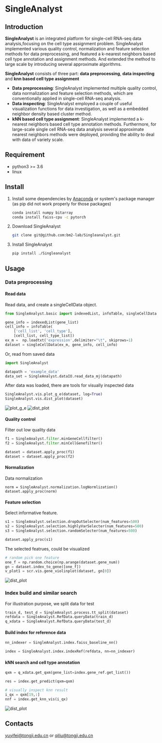 # SingleAnalyst

## Introduction
**SingleAnalyst** is an integrated platform for single-cell RNA-seq data analysis,focusing on the cell type assignment problem. 
SingleAnalyst implemented various quality control, normalization and feature selection methods for data preprocessing, and 
featured a k-nearest neighbors based cell type annotation and assignment methods. And extended the method to large scale by 
introducing several approximate algorithms.


**SingleAnalyst** consists of three part: **data preprocessing**, **data inspecting** and **knn based cell type assignment**

  * **Data preprocessing**: SingleAnalyst implemented multiple quality control, data normalization and feature selection methods, which are conventionally applied in single-cell RNA-seq analysis.
  * **Data inspecting**: SingleAnalyst employed a couple of useful visualization functions for data investigation, as well as a embedded neighbor density based cluster method.
  * **kNN based cell type assignment**: SingleAnalyst implemented a k-nearest neighbors based cell type annotation methods. Furthermore, for large-scale single cell RNA-seq data analysis several approximate nearest neighbors methods were deployed, providing the ability to deal with data of variety scale. 

 
## Requirement
* python3 >= 3.6
* linux

## Install
1. Install some dependencies by [Anaconda](https://www.anaconda.com) or system's package manager (as pip did not work properly for those packages)
    ```sh
    conda install numpy bitarray
    conda install faiss-cpu -c pytorch
    ```
2. Download SingleAnalyst
    ```sh
    git clone git@github.com:bm2-lab/Singleanalyst.git
    ```
2. Install SingleAnalyst
    ```sh
    pip install ./Singleanalyst
    ```

## Usage
### Data preprocessing
#### Read data

Read data, and create a singleCellData object.
```python
from SingleAnalyst.basic import indexedList, infoTable, singleCellData

gene_info = indexedList(gene_list)
cell_info = infoTable(
    ['cell_list', 'cell_type'],
    [cell_list, cell_type_list])
ex_m =  np.loadtxt('expression',delimiter="\t", skiprows=1)
dataset = singleCellData(ex_m, gene_info, cell_info)
```

Or, read from saved data
```python
import SingleAnalyst

datapath = 'example_data'
data_set = SingleAnalyst.dataIO.read_data_mj(datapath)
```

After data was loaded, there are tools for visually inspected data
```python
SingleAnalyst.vis.plot_g_e(dataset, log=True)
SingleAnalyst.vis.dist_plot(dataset)
```
![plot_g_e](fig/plot_e_g.png)
![dist_plot](fig/plot_dist.png)

#### Quality control
Filter out low quality data
```python
f1 = SingleAnalyst.filter.minGeneCellfilter()
f2 = SingleAnalyst.filter.minCellGenefilter()

dataset = dataset.apply_proc(f1)
dataset = dataset.apply_proc(f2)
```

#### Normalization
Data normalization
```
norm = SingleAnalyst.normalization.logNormlization()
dataset.apply_proc(norm)
```

#### Feature selection
Select informative feature.
```python
s1 = SingleAnalyst.selection.dropOutSelecter(num_features=500)
s2 = SingleAnalyst.selection.highlyVarSelecter(num_features=500)
s3 = SingleAnalyst.selection.randomSelecter(num_features=500)

dataset.apply_proc(s1)
```
The selected featrues, could be visualized
```python
# random pick one feature
one_f = np.random.choice(np.arange(dataset.gene_num))
gn = dataset.index_to_gene([one_f])
v_plot1 = scr.vis.gene_violinplot(dataset, gn[0])
```
![dist_plot](fig/one_f.png)


### Index build and similar search
For illustration purpose, we split data for test
```python
train_d, test_d = SingleAnalyst.process.tt_split(dataset)
refdata = SingleAnalyst.RefData.queryData(train_d)
q_xdata = SingleAnalyst.RefData.queryData(test_d)
```

#### Build index for reference data
```python
nn_indexer = SingleAnalyst.index.faiss_baseline_nn()

index = SingleAnalyst.index.indexRef(refdata, nn=nn_indexer)
```

#### kNN search and cell type annotation
```python
qxm = q_xdata.get_qxm(gene_list=index.gene_ref.get_list())

res = index.get_predict(qxm=qxm)

# visually inspect knn result  
i_qx = qxm[19,:]
nnf = index.get_knn_vis(i_qx)
```
![dist_plot](fig/knn_res.png)

## Contacts
yuyifei@tongji.edu.cn or qiliu@tongji.edu.cn
